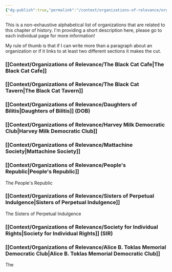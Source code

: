 ```yaml
---
{"dg-publish":true,"permalink":"/context/organizations-of-relevance/organizations/"}
---
```


This is a non-exhaustive alphabetical list of organizations that are related to this chapter of history. I'm providing a short description here, please go to each individual page for more information!

My rule of thumb is that if I can write more than a paragraph about an organization or if it links to at least two different sections it makes the cut.

### [[Context/Organizations of Relevance/The Black Cat Cafe\|The Black Cat Cafe]]

### [[Context/Organizations of Relevance/The Black Cat Tavern\|The Black Cat Tavern]]

### [[Context/Organizations of Relevance/Daughters of Bilitis\|Daughters of Bilitis]] (DOB)
### [[Context/Organizations of Relevance/Harvey Milk Democratic Club\|Harvey Milk Democratic Club]]
### [[Context/Organizations of Relevance/Mattachine Society\|Mattachine Society]]

### [[Context/Organizations of Relevance/People's Republic\|People's Republic]]
The People's Republic

### [[Context/Organizations of Relevance/Sisters of Perpetual Indulgence\|Sisters of Perpetual Indulgence]]
The Sisters of Perpetual Indulgence

### [[Context/Organizations of Relevance/Society for Individual Rights\|Society for Individual Rights]] (SIR)


### [[Context/Organizations of Relevance/Alice B. Toklas Memorial Democratic Club\|Alice B. Toklas Memorial Democratic Club]]
The